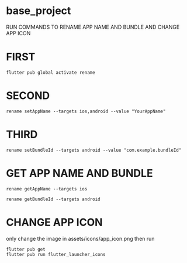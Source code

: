 # base_project
RUN COMMANDS TO RENAME APP NAME AND BUNDLE AND CHANGE APP ICON

# FIRST
```
flutter pub global activate rename
```
# SECOND
```
rename setAppName --targets ios,android --value "YourAppName"
```
# THIRD
```
rename setBundleId --targets android --value "com.example.bundleId"
```

# GET APP NAME AND BUNDLE
```
rename getAppName --targets ios

rename getBundleId --targets android
```
# CHANGE APP ICON
only change the image in assets/icons/app_icon.png then run
```
flutter pub get
flutter pub run flutter_launcher_icons
```
